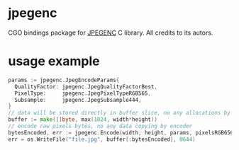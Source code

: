 # jpegenc
CGO bindings package for [JPEGENC](https://github.com/bitbank2/JPEGENC) C library. All credits to its autors.  

# usage example
```go
params := jpegenc.JpegEncodeParams{
  QualityFactor: jpegenc.JpegQualityFactorBest,
  PixelType:     jpegenc.JpegPixelTypeRGB565,
  Subsample:     jpegenc.JpegSubsample444,
}
// data will be stored directly in buffer slice, no any allocations by encoder
buffer := make([]byte, max(1024, width*height))
// encode raw pixels bytes, no any data copying by encoder
bytesEncoded, err := jpegenc.Encode(width, height, params, pixelsRGB656[:], buffer)
err = os.WriteFile("file.jpg", buffer[:bytesEncoded], 0644)
```
